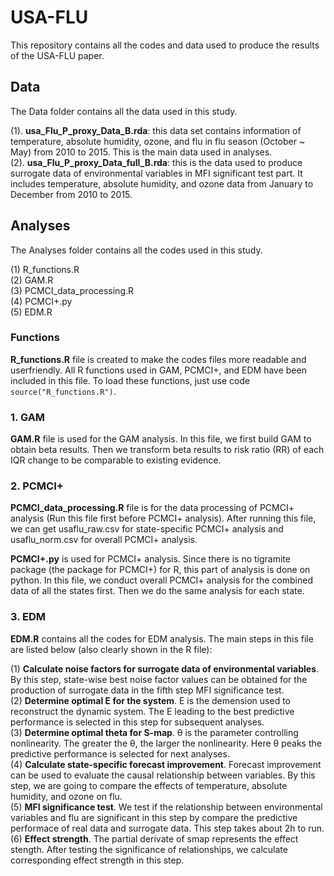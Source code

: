 # USA-FLU
   
This repository contains all the codes and data used to produce the results of the USA-FLU paper.
  
## Data   
  
The Data folder contains all the data used in this study.  
  
(1). **usa_Flu_P_proxy_Data_B.rda**: this data set contains information of temperature, absolute humidity, ozone, and flu in flu season (October ~ May) from 2010 to 2015. This is the main data used in analyses.    
(2). **usa_Flu_P_proxy_Data_full_B.rda**: this is the data used to produce surrogate data of environmental variables in MFI significant test part. It includes temperature, absolute humidity, and ozone data from January to December from 2010 to 2015.
  
## Analyses  
  
The Analyses folder contains all the codes used in this study.  
  
(1) R_functions.R   
(2) GAM.R       
(3) PCMCI_data_processing.R   
(4) PCMCI+.py  
(5) EDM.R   
  
### Functions    
  
**R_functions.R** file is created to make the codes files more readable and userfriendly. All R functions used in GAM, PCMCI+, and EDM have been included in this file. To load these functions, just use code ```source("R_functions.R")```.
   
### 1. GAM   
  
**GAM.R** file is used for the GAM analysis. In this file, we first build GAM to obtain beta results. Then we transform beta results to risk ratio (RR) of each IQR change to be comparable to existing evidence.  
  
### 2. PCMCI+   
  
**PCMCI_data_processing.R** file is for the data processing of PCMCI+ analysis (Run this file first before PCMCI+ analysis). After running this file, we can get usaflu_raw.csv for state-specific PCMCI+ analysis and usaflu_norm.csv for overall PCMCI+ analysis.  
  
**PCMCI+.py** is used for PCMCI+ analysis. Since there is no tigramite package (the package for PCMCI+) for R, this part of analysis is done on python. In this file, we conduct overall PCMCI+ analysis for the combined data of all the states first. Then we do the same analysis for each state.    
  
### 3. EDM   
   
**EDM.R** contains all the codes for EDM analysis. The main steps in this file are listed below (also clearly shown in the R file):   
  
(1) **Calculate noise factors for surrogate data of environmental variables**. By this step, state-wise best noise factor values can be obtained for the production of surrogate data in the fifth step MFI significance test.     
(2) **Determine optimal E for the system**. E is the demension used to reconstruct the dynamic system. The E leading to the best predictive performance is selected in this step for subsequent analyses.  
(3) **Determine optimal theta for S-map**. θ is the parameter controlling nonlinearity. The greater the θ, the larger the nonlinearity. Here θ peaks the predictive performance is selected for next analyses.    
(4) **Calculate state-specific forecast improvement**. Forecast improvement can be used to evaluate the causal relationship between variables. By this step, we are going to compare the effects of temperature, absolute humidity, and ozone on flu.    
(5) **MFI significance test**. We test if the relationship between environmental variables and flu are significant in this step by compare the predictive performace of real data and surrogate data. This step takes about 2h to run.           
(6) **Effect strength**. The partial derivate of smap represents the effect stength. After testing the significance of relationships, we calculate corresponding effect strength in this step.    
  
